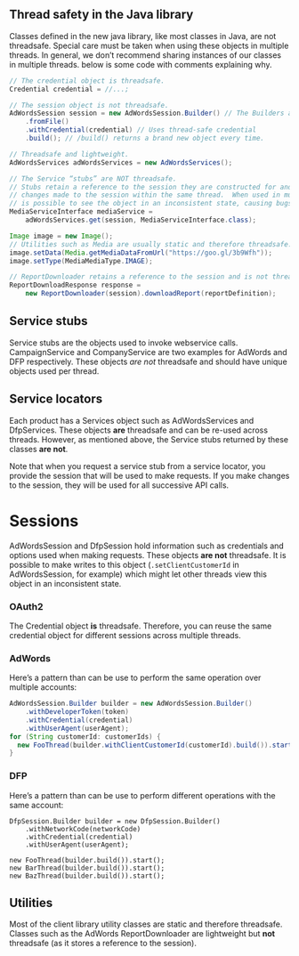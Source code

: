 ## Thread safety in the Java library

Classes defined in the new java library, like most classes in Java, are not threadsafe.  Special care must be taken when using these objects in multiple threads.  In general, we don’t recommend sharing instances of our classes in multiple threads.  below is some code with comments explaining why.

```java
// The credential object is threadsafe.
Credential credential = //...;

// The session object is not threadsafe.
AdWordsSession session = new AdWordsSession.Builder() // The Builders are not threadsafe.
    .fromFile()
    .withCredential(credential) // Uses thread-safe credential
    .build(); // /build() returns a brand new object every time.

// Threadsafe and lightweight.
AdWordsServices adWordsServices = new AdWordsServices(); 

// The Service “stubs” are NOT threadsafe.
// Stubs retain a reference to the session they are constructed for and will see any
// changes made to the session within the same thread.  When used in multiple threads it
// is possible to see the object in an inconsistent state, causing bugs.
MediaServiceInterface mediaService =
    adWordsServices.get(session, MediaServiceInterface.class);

Image image = new Image();
// Utilities such as Media are usually static and therefore threadsafe.
image.setData(Media.getMediaDataFromUrl("https://goo.gl/3b9Wfh"));
image.setType(MediaMediaType.IMAGE);

// ReportDownloader retains a reference to the session and is not threadsafe.
ReportDownloadResponse response =
    new ReportDownloader(session).downloadReport(reportDefinition);
```


## Service stubs
Service stubs are the objects used to invoke webservice calls.  CampaignService and CompanyService are two examples for AdWords and DFP respectively.  These objects *are not* threadsafe and should have unique objects used per thread.

## Service locators
Each product has a Services object such as AdWordsServices and DfpServices.  These objects **are** threadsafe and can be re-used across threads.  However, as mentioned above, the Service stubs returned by these classes **are not**.

Note that when you request a service stub from a service locator, you provide the session that will be used to make requests.  If you make changes to the session, they will be used for all successive API calls.

# Sessions

AdWordsSession and DfpSession hold information such as credentials and options used when making requests.  These objects **are not** threadsafe.  It is possible to make writes to this object (`.setClientCustomerId` in AdWordsSession, for example) which might let other threads view this object in an inconsistent state.

### OAuth2
The Credential object **is** threadsafe. Therefore, you can reuse the same credential object for different sessions across multiple threads.

### AdWords
Here’s a pattern than can be use to perform the same operation over multiple accounts:

```java
AdWordsSession.Builder builder = new AdWordsSession.Builder()
    .withDeveloperToken(token)
    .withCredential(credential)
    .withUserAgent(userAgent);
for (String customerId: customerIds) {
  new FooThread(builder.withClientCustomerId(customerId).build()).start();
}
```

### DFP
Here’s a pattern than can be use to perform different operations with the same account:

```
DfpSession.Builder builder = new DfpSession.Builder()
    .withNetworkCode(networkCode)
    .withCredential(credential)
    .withUserAgent(userAgent);

new FooThread(builder.build()).start();
new BarThread(builder.build()).start();
new BazThread(builder.build()).start();
```

## Utilities
Most of the client library utility classes are static and therefore threadsafe.  Classes such as the AdWords ReportDownloader are lightweight but **not** threadsafe (as it stores a reference to the session).